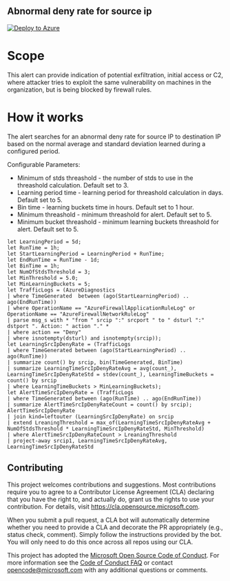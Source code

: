 ## Abnormal deny rate for source ip

[![Deploy to Azure](https://aka.ms/deploytoazurebutton)](https://portal.azure.com/#create/Microsoft.Template/uri/https%3A%2F%2Fraw.githubusercontent.com%2FAzure%2FAzure-Network-Security%2Fmaster%2FAzure%2520Firewall%2FQueries%2520and%2520Alerts%2FAbnormal%2520deny%2520rate%2520for%2520source%2520ip%2FAbnormalDenyRate.json)

# Scope
This alert can provide indication of potential exfiltration, initial access or C2, where attacker tries to exploit the same vulnerability on machines in the organization, but is being blocked by firewall rules.

# How it works
The alert searches for an abnormal deny rate for source IP to destination IP based on the normal average and standard deviation learned during a configured period.

Configurable Parameters:
- Minimum of stds threashold - the number of stds to use in the threashold calculation. Default set to 3.
- Learning period time - learning period for threashold calculation in days. Default set to 5.
- Bin time - learning buckets time in hours. Default set to 1 hour.
- Minimum threashold - minimum threashold for alert. Default set to 5.
- Minimum bucket threashold - minimum learning buckets threashold for alert. Default set to 5.

```
let LearningPeriod = 5d;
let RunTime = 1h;
let StartLearningPeriod = LearningPeriod + RunTime;
let EndRunTime = RunTime - 1d;
let BinTime = 1h;
let NumOfStdsThreshold = 3;
let MinThreshold = 5.0;
let MinLearningBuckets = 5;
let TrafficLogs = (AzureDiagnostics
| where TimeGenerated  between (ago(StartLearningPeriod) .. ago(EndRunTime))
| where OperationName == "AzureFirewallApplicationRuleLog" or OperationName == "AzureFirewallNetworkRuleLog"
| parse msg_s with * "from " srcip ":" srcport " to " dsturl ":" dstport ". Action: " action "." *
| where action == "Deny"
| where isnotempty(dsturl) and isnotempty(srcip));
let LearningSrcIpDenyRate = (TrafficLogs
| where TimeGenerated between (ago(StartLearningPeriod) .. ago(RunTime))
| summarize count() by srcip, bin(TimeGenerated, BinTime)
| summarize LearningTimeSrcIpDenyRateAvg = avg(count_), LearningTimeSrcIpDenyRateStd = stdev(count_), LearningTimeBuckets = count() by srcip
| where LearningTimeBuckets > MinLearningBuckets);
let AlertTimeSrcIpDenyRate = (TrafficLogs
| where TimeGenerated between (ago(RunTime) .. ago(EndRunTime))
| summarize AlertTimeSrcIpDenyRateCount = count() by srcip);
AlertTimeSrcIpDenyRate
| join kind=leftouter (LearningSrcIpDenyRate) on srcip
| extend LreaningThreshold = max_of(LearningTimeSrcIpDenyRateAvg + NumOfStdsThreshold * LearningTimeSrcIpDenyRateStd, MinThreshold)
| where AlertTimeSrcIpDenyRateCount > LreaningThreshold
| project-away srcip1, LearningTimeSrcIpDenyRateAvg, LearningTimeSrcIpDenyRateStd
```

## Contributing

This project welcomes contributions and suggestions.  Most contributions require you to agree to a
Contributor License Agreement (CLA) declaring that you have the right to, and actually do, grant us
the rights to use your contribution. For details, visit https://cla.opensource.microsoft.com.

When you submit a pull request, a CLA bot will automatically determine whether you need to provide
a CLA and decorate the PR appropriately (e.g., status check, comment). Simply follow the instructions
provided by the bot. You will only need to do this once across all repos using our CLA.

This project has adopted the [Microsoft Open Source Code of Conduct](https://opensource.microsoft.com/codeofconduct/).
For more information see the [Code of Conduct FAQ](https://opensource.microsoft.com/codeofconduct/faq/) or
contact [opencode@microsoft.com](mailto:opencode@microsoft.com) with any additional questions or comments.
